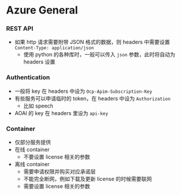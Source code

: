 # Azure General



### REST API

+ 如果 http 请求需要附带 JSON 格式的数据，则 headers 中需要设置 `Content-Type: application/json`
  + 使用 python 的各种库时，一般可以传入 `json` 参数，此时将自动为 headers 设置



### Authentication

+ 一般将 key 在 headers 中设为 `Ocp-Apim-Subscription-Key`
+ 有些服务可以申请临时的 token，在 headers 中设为 `Authorization`
  + 比如 speech
+ AOAI 的 key 在 headers 里设为 `api-key` 



### Container

+ 仅部分服务提供
+ 在线 container
  + 不要设置 license 相关的参数
+ 离线 container
  + 需要申请权限并购买对应承诺层
  + 不能完全断网，例如下载及更新 license 的时候需要联网
  + 需要设置 license 相关的参数